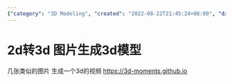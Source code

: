 ```yaml
---
{"category": "3D Modeling", "created": "2022-08-22T21:45:24+08:00", "date": "2022-08-22 21:45:24", "description": "This text discusses a method to create 3D models from multiple similar images and generate a 3D video using the tool '3d-moments'. The process involves analyzing the images to extract depth information, which is then used to build a 3D model. This technology has various applications in industries like gaming, architecture, and film making.", "modified": "2022-08-22T21:46:05+08:00", "tags": ["3d-models", "3d-video", "image-processing", "machine-learning", "tool"], "title": "Generating 3D Models from Images with the 3d-Moments Tool"}
---
```

# 2d转3d 图片生成3d模型
几张类似的图片 生成一个3d的视频
https://3d-moments.github.io